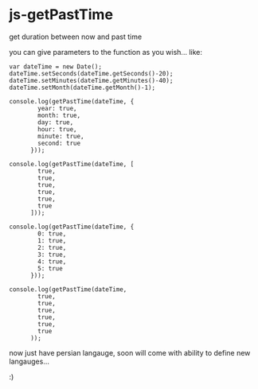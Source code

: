 js-getPastTime
==============

get duration between now and past time

you can give parameters to the function as you wish...
like:

	var dateTime = new Date();
	dateTime.setSeconds(dateTime.getSeconds()-20);
	dateTime.setMinutes(dateTime.getMinutes()-40);
	dateTime.setMonth(dateTime.getMonth()-1);

	console.log(getPastTime(dateTime, {
		    year: true,
		    month: true,
		    day: true,
		    hour: true,
		    minute: true,
		    second: true
		  }));
		  
	console.log(getPastTime(dateTime, [
		    true,
		    true,
		    true,
		    true,
		    true,
		    true
		  ]));
		  
	console.log(getPastTime(dateTime, {
		    0: true,
		    1: true,
		    2: true,
		    3: true,
		    4: true,
		    5: true
		  }));
		  
	console.log(getPastTime(dateTime, 
		    true,
		    true,
		    true,
		    true,
		    true,
		    true
		  ));

now just have persian langauge, soon will come with ability to define new langauges...

:)
